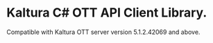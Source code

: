# Kaltura C# OTT API Client Library.
Compatible with Kaltura OTT server version 5.1.2.42069 and above.
